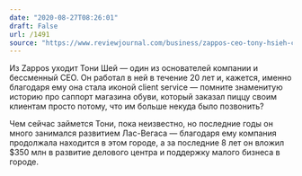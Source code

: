 ```yaml
---
date: "2020-08-27T08:26:01"
draft: False
url: /1491
source: "https://www.reviewjournal.com/business/zappos-ceo-tony-hsieh-champion-of-downtown-las-vegas-retires-2102935/"
---
```


Из Zappos уходит Тони Шей — один из основателей компании и бессменный CEO. Он работал в ней в течение 20 лет и, кажется, именно благодаря ему она стала иконой client service — помните знаменитую историю про саппорт магазина обуви, который заказал пиццу своим клиентам просто потому, что им больше некуда было позвонить?

Чем сейчас займется Тони, пока неизвестно, но последние годы он много занимался развитием Лас-Вегаса — благодаря ему компания продолжала находится в этом городе, а за последние 8 лет он вложил $350 млн в развитие делового центра и поддержку малого бизнеса в городе.

